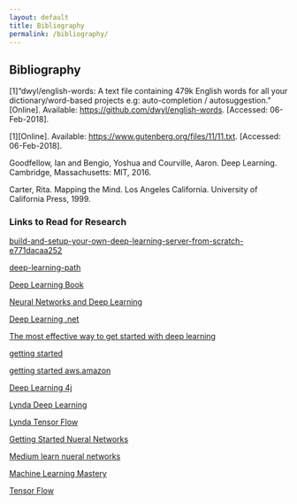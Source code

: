 ```yaml
---
layout: default
title: Bibliography
permalink: /bibliography/
---
```


## Bibliography ##

[1]“dwyl/english-words: A text file containing 479k English words for all your dictionary/word-based projects e.g: auto-completion / autosuggestion.” [Online]. Available: https://github.com/dwyl/english-words. [Accessed: 06-Feb-2018].

[1][Online]. Available: https://www.gutenberg.org/files/11/11.txt. [Accessed: 06-Feb-2018].

Goodfellow, Ian and Bengio, Yoshua and Courville, Aaron. Deep Learning. Cambridge, Massachusetts: MIT, 2016.

Carter, Rita. Mapping the Mind. Los Angeles California. University of California Press, 1999.

### Links to Read for Research

[build-and-setup-your-own-deep-learning-server-from-scratch-e771dacaa252](https://towardsdatascience.com/build-and-setup-your-own-deep-learning-server-from-scratch-e771dacaa252)

[deep-learning-path](https://www.analyticsvidhya.com/blog/2016/08/deep-learning-path/)

[Deep Learning Book](http://www.deeplearningbook.org/)

[Neural Networks and Deep Learning](http://neuralnetworksanddeeplearning.com/)

[Deep Learning .net](http://deeplearning.net/tutorial/deeplearning.pdf)

[The most effective way to get started with deep learning](https://www.quora.com/Whats-the-most-effective-way-to-get-started-with-deep-learning)

[getting started](http://deeplearning.net/tutorial/gettingstarted.html)

[getting started aws.amazon](https://aws.amazon.com/blogs/machine-learning/get-started-with-deep-learning-using-the-aws-deep-learningami/)

[Deep Learning 4j](https://deeplearning4j.org/deeplearningforbeginners.html)

[Lynda Deep Learning](https://www.lynda.com/Python-tutorials/Understand-deep-learning/550457/628324-4.html)

[Lynda Tensor Flow](https://www.lynda.com/Google-TensorFlow-tutorials/Building-Deploying-Applications-TensorFlow/601800-2.html)

[Getting Started Nueral Networks](https://stats.stackexchange.com/questions/36247/how-to-get-started-with-neural-networks)

[Medium learn nueral networks](https://medium.com/learning-new-stuff/how-to-learn-neural-networks-758b78f2736e)

[Machine Learning Mastery](https://machinelearningmastery.com/tutorial-first-neural-network-python-keras/)

[Tensor Flow](https://www.tensorflow.org/tutorials/)
